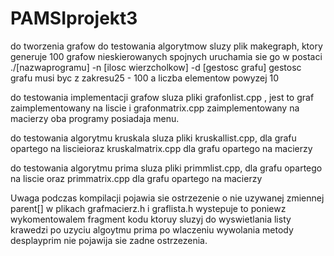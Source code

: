 # PAMSIprojekt3

do tworzenia grafow do testowania algorytmow sluzy plik makegraph, ktory generuje 100 grafow nieskierowanych spojnych
uruchamia sie go w postaci ./[nazwaprogramu] -n [ilosc wierzcholkow] -d [gestosc grafu] gestosc grafu musi byc 
z zakresu25 - 100 a liczba elementow powyzej 10

do testowania implementacji grafow sluza pliki grafonlist.cpp , jest to graf zaimplementowany na liscie i grafonmatrix.cpp 
zaimplementowany na macierzy oba programy posiadaja menu.

do testowania algorytmu kruskala sluza pliki kruskallist.cpp, dla grafu opartego na liscieioraz kruskalmatrix.cpp 
dla grafu opartego na macierzy

do testowania algorytmu prima sluza pliki primmlist.cpp, dla grafu opartego na liscie oraz primmatrix.cpp 
dla grafu opartego na macierzy 

Uwaga podczas kompilacji pojawia sie ostrzezenie o nie uzywanej zmiennej parent[] w plikach grafmacierz.h i graflista.h 
wystepuje to poniewz wykomentowalem fragment kodu ktoruy sluzyj do wyswietlania listy krawedzi po uzyciu algoytmu prima
po wlaczeniu wywolania metody desplayprim nie pojawija sie zadne ostrzezenia.
